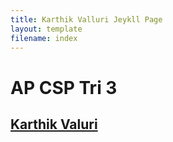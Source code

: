 ```yaml
---
title: Karthik Valluri Jeykll Page
layout: template
filename: index
--- 
```


# AP CSP Tri 3

## [Karthik Valuri](https://github.com/kar722)
